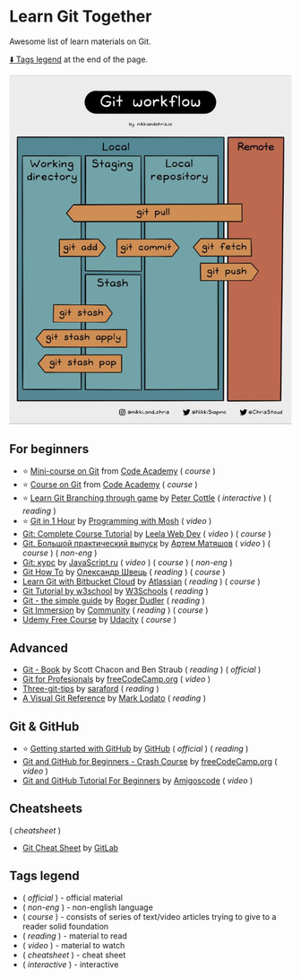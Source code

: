 # Learn Git Together

Awesome list of learn materials on Git.

[:arrow_down: Tags legend](#tags-legend) at the end of the page.

![cheatsheet](/asset/cheatsheet.jpg)

<!-- - []() by []() : -->

## For beginners

- ⭐ [Mini-course on Git](https://www.codecademy.com/learn/learn-git/modules/learn-git-git-workflow-u/cheatsheet) from [Code Academy](https://www.codecademy.com) ( _course_ )
- ⭐ [Course on Git](https://www.codecademy.com/learn/learn-git) from [Code Academy](https://www.codecademy.com) ( _course_ )
- ⭐ [Learn Git Branching through game](https://learngitbranching.js.org) by [Peter Cottle](https://github.com/pcottle) ( _interactive_ ) ( _reading_ )
- ⭐ [Git in 1 Hour](https://youtu.be/8JJ101D3knE) by [Programming with Mosh](https://www.youtube.com/c/programmingwithmosh) ( _video_ )
- [Git: Complete Course Tutorial](https://www.youtube.com/watch?v=vMdSqMf6BPY) by [Leela Web Dev](https://www.youtube.com/c/LeelaWebDev) ( _video_ ) ( _course_ )
- [Git. Большой практический выпуск](https://www.youtube.com/watch?v=SEvR78OhGtw) by [Артем Матяшов](https://www.youtube.com/channel/UCJHS22_QyRowmNAaxoUd4dA) ( _video_ ) ( _course_ ) ( _non-eng_ )
- [Git: курс](https://www.youtube.com/playlist?list=PLDyvV36pndZFHXjXuwA_NywNrVQO0aQqb) by [JavaScript.ru](https://www.youtube.com/@JavaScriptru-videos) ( _video_ ) ( _course_ ) ( _non-eng_ )
- [Git How To](https://githowto.com/uk) by [Олександр Швець](https://github.com/neochief) ( _reading_ ) ( _course_ )
- [Learn Git with Bitbucket Cloud](https://www.atlassian.com/git/tutorials/learn-git-with-bitbucket-cloud) by [Atlassian](https://www.atlassian.com) ( _reading_ ) ( _course_ )
- [Git Tutorial by w3school](https://www.w3schools.com/git) by [W3Schools](https://www.w3schools.com) ( _reading_ )
- [Git - the simple guide](http://up1.github.io/git-guide/index.html) by [Roger Dudler](https://github.com/rogerdudler) ( _reading_ )
- [Git Immersion](https://gitimmersion.com/index.html) by [Community](https://github.com/edgecase/git_immersion) ( _reading_ ) ( _course_ )
- [Udemy Free Course](https://www.udacity.com/course/version-control-with-git--ud123) by [Udacity](https://www.udacity.com) ( _course_ )

## Advanced

- [Git - Book](https://git-scm.com/book/en/v2) by Scott Chacon and Ben Straub ( _reading_ ) ( _official_ )
- [Git for Profesionals](https://www.youtube.com/watch?v=Uszj_k0DGsg) by [freeCodeCamp.org](https://www.youtube.com/c/Freecodecamp) ( _video_ )
- [Three-git-tips](https://github.com/saraford/three-git-tips) by [saraford](https://github.com/saraford) ( _reading_ )
- [A Visual Git Reference](https://marklodato.github.io/visual-git-guide/index-en.html) by [Mark Lodato](https://github.com/MarkLodato) ( _reading_ )

## Git & GitHub

- ⭐ [Getting started with GitHub](https://docs.github.com/en/get-started) by [GitHub](https://github.com) ( _official_ ) ( _reading_ )
- [Git and GitHub for Beginners - Crash Course](https://www.youtube.com/watch?v=RGOj5yH7evk) by [freeCodeCamp.org](https://www.youtube.com/c/Freecodecamp)  ( _video_ )
- [Git and GitHub Tutorial For Beginners](https://www.youtube.com/watch?v=3fUbBnN_H2c) by [Amigoscode](https://www.youtube.com/c/amigoscode) ( _video_ )

## Cheatsheets

( _cheatsheet_ )

- [Git Cheat Sheet](https://about.gitlab.com/images/press/git-cheat-sheet.pdf) by [GitLab](https://gitlab.com)

## Tags legend

- ( _official_ ) - official material
- ( _non-eng_ ) - non-english language
- ( _course_ ) - consists of series of text/video articles trying to give to a reader solid foundation
- ( _reading_ ) - material to read
- ( _video_ ) - material to watch
- ( _cheatsheet_ ) - cheat sheet
- ( _interactive_ ) - interactive
